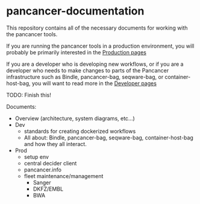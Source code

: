 pancancer-documentation
=======================

This repository contains all of the necessary documents for working with the pancancer tools.

If you are running the pancancer tools in a production environment, you will probably be primarily interested in the [Production pages](production/prodution.md#production)

If you are a developer who is developing new workflows, or if you are a developer who needs to make changes to parts of the Pancancer infrastructure such as Bindle, pancancer-bag, seqware-bag, or container-host-bag, you will want to read more in the [Developer pages](development/development.md)

TODO: Finish this!

Documents:
  - Overview (architecture, system diagrams, etc...)
  - Dev
    - standards for creating dockerized workflows
    - All about: Bindle, pancancer-bag, seqware-bag, container-host-bag and how they all interact.
  - Prod
    - setup env
    - central decider client
    - pancancer.info
    - fleet maintenance/management
      - Sanger
      - DKFZ/EMBL
      - BWA

